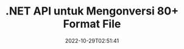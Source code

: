 ---
############################# Static ############################
layout: "product"
date: 2022-10-29T02:51:41
draft: false

product: "Conversion"
product_tag: "conversion"
platform: .NET
platform_tag: net

############################# Head ############################
head_title: "C# .NET Document Conversion API | Konversi PDF Word Excel PPTX Gambar HTML"
head_description: "C# .NET Document Conversion API. Konversi PDF Word DOC DOCX, Excel Spreadsheets PPT PPTX, HTML, PSD, MPT MPP, Email MSG EMLX, AutoCAD & format file gambar."

############################# Header ############################
title: ".NET API untuk Mengonversi 80+ Format File"
description: "API Sederhana untuk Mengintegrasikan Fungsi Konversi Dokumen & Gambar ke dalam Aplikasi .NET tanpa Menginstal Perangkat Lunak Eksternal apa pun."
button:
    enable: true
    icon: "fas fa-arrow-down"
    label: "Unduh Uji Coba Gratis"
    link: "https://downloads.groupdocs.com/conversion/net"

############################# SubMenu ############################
submenu:
    enable: true
    
    left:
        img_alt: "GroupDocs.Conversion for .NET"
        image: "https://www.groupdocs.cloud/templates/groupdocs/images/product-logos/groupdocs-conversion-net.png"
        product: "GroupDocs.Conversion"
        platform: ".NET"

    middle:
        button:
            # button loop
            - link: "#overview"
              text: "Ringkasan"

            # button loop
            - link: "#features"
              text: "Fitur"

            # button loop
            - link: "#support"
              text: "Mendukung"

            # button loop
            - link: "https://products.groupdocs.app/conversion"
              text: "Demo Langsung"

            # button loop
            - link: "https://purchase.groupdocs.com/pricing/conversion/net"
              text: "Harga"

    right:
        link_download: "https://downloads.groupdocs.com/conversion"
        link_learn: "https://docs.groupdocs.com/conversion/net/"
        link_buy: "https://purchase.groupdocs.com"

############################# Overview ############################
overview:
    enable: true
    content: |
      GroupDocs.Conversion for .NET menawarkan serangkaian API sederhana, memungkinkan pengembang untuk membangun aplikasi konversi dokumen yang kuat di C#, ASP.NET dan teknologi terkait .NET lainnya. GroupDocs.Conversion for .NET API memberikan solusi konversi file yang cepat, efisien, dan andal kepada pengguna akhir Anda. Ini mendukung melakukan konversi yang akurat di antara semua format dokumen bisnis populer termasuk: PDF, HTML, Email, dokumen Microsoft Word, spreadsheet Excel, presentasi PowerPoint, Proyek, Photoshop, CorelDraw, AutoCAD, diagram, format file gambar raster dan banyak lagi. Pustaka konverter dokumen secara otomatis mendeteksi format dokumen sumber dan memberi Anda semua kontrol untuk mengonversi seluruh dokumen atau halaman tertentu ke format output yang diinginkan. Lebih mudah untuk mengganti font yang hilang dengan yang disukai dan menambahkan teks atau tanda air gambar ke halaman dokumen mana pun.

      GroupDocs.Conversion for .NET dapat digunakan untuk mengembangkan aplikasi di lingkungan pengembangan apa pun yang menargetkan platform .NET. Ini kompatibel dengan semua bahasa berbasis .NET dan mendukung sistem operasi populer (Windows, Linux, MacOS) di mana kerangka kerja Mono atau .NET (termasuk .NET Core) dapat diinstal.
    tabs:
      enable: true
      
      ## TAB ONE ##
      tab_one:
        description: |
          Berikut adalah ikhtisar GroupDocs.Conversion for .NET:
        
        right:
          enable: true
          icon: "fab fa-html5"
          title: "Ringkasan"
          content: |
            * Deteksi Otomatis Jenis File
            * Konversi Dokumen
            * Konversi Presentasi
            * Konversi Spreadsheet
            * Konversi Gambar Raster
            * Konversi Dokumen PDF
            * Konversi Format Lain
            * Terapkan Tanda Air
            * Tentukan Kata Sandi File
            * Sesuaikan Konversi

      ## TAB TWO ##
      tab_two:
        description: |
          GroupDocs.Conversion for .NET mendukung konversi antara semua [format file dokumen] yang populer dan yang umum digunakan(https://docs.groupdocs.com/conversion/net/supported-document-formats/).

        left:
          enable: true
          table:
            # table loop
            - title: "Konversi Dari:"
              content: |
                * **Dokumen**: DOC, DOCX, DOCM, DOT, DOTX, DOTM, RTF, TXT, ODT, OTT
                * **Spreadsheet**: XLS, XLSX, XLSM, XLSB, CSV, XLS2003, ODS, TSV, XLT, XLTX, XLTM, XLAM, FODS, SXC
                * **Presentasi**: PPT, PPTX, PPS, PPSX, ODP, POT, POTX, POTM, PPTM, PPSM, FODP
                * **Gambar**: TIF, TIFF, JPG, JPEG, PNG, GIF, BMP, ICO, DIB, JPC, JPEG-LS, JPEG2000
                * **Portabel**: PDF, XPS, OXPS, EPUB
                * **HTML**: HTML, HTML, MHTML
                * **Metafile**: EMZ, WMZ
                * **PhotoShop**: PSD
                * **Proyek**: MPP, MPT, MPX
                * **Outlook**: PST, OST
                * **Email**: MSG, EML, EMLX
                * **Diagram**: VSD, VSDX, VSDM, VSS, VSSM, VST, VSTM, VSX, VTX, VDW, VDX, SVG, SVGZ
                * **AutoCAD**: DXF, DWG, DWF, STL, IFC, DWT
                * **PostScript**: EPS, PS, PSL, CGM
                * **CorelDRAW**: CDR, CMX
                * **Lainnya**: VCF, PLT, LGS, OTG, MD, AI, LOG

        right:
          enable: true
          table:
            # table loop
            - title: "Ubah ke:"
              content: |
                * **Dokumen**: DOC, DOCX, DOCM, DOT, DOTX, DOTM, RTF, TXT, ODT, OTT
                * **Spreadsheet**: XLS, XLSX, XLSM, XLSB, CSV, XLS2003, TSV, XLTX, ODS, XLAM, FODS, DIF, SXC
                * **Presentasi**: PPT, PPTX, PPS, PPSX, ODP, POTX, POTM, PPTM, PPSM, FODP
                * **Gambar**: TIF, TIFF, JPG, JPEG, PNG, GIF, BMP, ICO, JPEG2000
                * **Metafile**: EMF, WMF, EMZ, WMZ
                * **Diagram**: SVGZ
                * **Portabel**: PDF, XPS
                * **HTML**: HTML, HTML, MHTML
                * **Lainnya**: MD

      ## TAB THREE ##
      tab_three:
        description: |
          GroupDocs.Conversion for .NET mendukung Sistem Operasi, Kerangka & Manajer Paket berikut:
      
        left:
          enable: true
          table:
            # table loop
            - icon: "fab fa-windows"
              title: "Sistem operasi"
              content: |
                Windows Desktop, Windows Server, Windows Azure, Linux, MacOS

            # table loop
            - icon: "fas fa-code"
              title: "Kerangka yang Didukung"
              content: |
                Frameworks: .NET Framework, .NET Standard, .NET Core, Mono

        right:
          enable: true
          table:
            # table loop
            - icon: "fas fa-box"
              title: "Manajer Paket"
              content: |
                Nuget

            # table loop
            - icon: "fas fa-tools"
              title: "Manajer Paket"
              content: |
                Microsoft Visual Studio, Xamarin, MonoDevelop

############################# Features ############################
features:
    enable: true
    title: "GroupDocs.Conversion for .NET Fitur"

    feature:
      # feature loop
      - icon: "fas fa-copy"
        content: "Integrasi Mudah & Lisensi Terukur"

      # feature loop
      - icon: "fas fa-eye"
        content: "Atur Opsi Zoom Default saat Mengonversi ke Kata, Slide, atau Sel"

      # feature loop
      - icon: "fas fa-bolt"
        content: "Konversikan ke/dari semua Format Gambar Raster Populer & Tetapkan DPI Gambar, Tinggi & Lebar"
      
      # feature loop
      - icon: "fas fa-file-powerpoint"
        content: "Konversi PDF & Gambar ke Skala Abu-abu & Linearisasi Dokumen PDF untuk Web"

      # feature loop
      - icon: "fas fa-code"
        content: "Tentukan Level Bookmark, Level Heading, dan Level yang Diperluas dalam Konversi Word ke PDF/XPS"

      # feature loop
      - icon: "fas fa-cloud"
        content: "Konfigurasi & Tempatkan Tanda Air dalam Dokumen yang Dikonversi sebagai Latar Belakang untuk Ditampilkan di Belakang Teks"

      # feature loop
      - icon: "fas fa-remove-format"
        content: "Render Header Email selama Konversi dari Email"

      # feature loop
      - icon: "fas fa-comment-slash"
        content: "Tetapkan Direktori Font Kustom & Muat/Ganti Font Secara Eksplisit selama Konversi Dokumen"

      # feature loop
      - icon: "fas fa-location-arrow"
        content: "Setel Font Default untuk Mengganti Font yang Hilang untuk Konversi Dokumen, Slide & Spreadsheet"

      # feature loop
      - icon: "fas fa-border-all"
        content: ""

      # feature loop
      - icon: "fas fa-wrench"
        content: "Konversikan Spreadsheet dengan Garis Kisi & Hapus Komentar dari Slide Saat Konversi"

      # feature loop
      - icon: "fas fa-columns"
        content: "Konversi Halaman Dokumen Tertentu sebagai Format PDF & Konversi Rentang Sel Tertentu dalam Spreadsheet"

      # feature loop
      - icon: "fas fa-file-word"
        content: "Tampilkan Lembar Tersembunyi & Lewati Baris dan Kolom Kosong saat Mengonversi Spreadsheet"

      # feature loop
      - icon: "fas fa-envelope"
        content: "Hitung Total Halaman Dokumen & Setel Kata Sandi ke Dokumen Tidak Terproteksi selama Konversi"

      # feature loop
      - icon: "fas fa-print"
        content: "Opsi untuk Menghapus Anotasi & File Tertanam dari PDF"

      # feature loop
      - icon: "fas fa-file-archive"
        content: "Buat Markup yang Sesuai dengan HTML 5 saat Mengonversi ke HTML"

      # feature loop
      - icon: "fas fa-lock"
        content: "Deteksi Otomatis Jenis Sumber & Kembalikan semua Kemungkinan Konversi saat Mengonversi dari Aliran"

      # feature loop
      - icon: "fas fa-file-code"
        content: "Kemampuan untuk Mengembalikan Setiap Halaman dalam Aliran Terpisah saat Mengonversi ke PDF atau HTML"
      
      # feature loop
      - icon: "fas fa-fill-drip"
        content: "Tampilkan/Sembunyikan Markup, Komentar & Lacak Perubahan saat Mengonversi dari Word"

      # feature loop
      - icon: "fas fa-file-excel"
        content: "Konversi DOCX ke Tiff G3 dengan Opsi Shading"

      # feature loop
      - icon: "fas fa-heading"
        content: "Konversi Tata Letak Tertentu saat Mengonversi dari Dokumen CAD"

      # feature loop
      - icon: "fas fa-project-diagram"
        content: "Penamaan Otomatis saat Menyimpan Dokumen yang Dikonversi ke File"

      # feature loop
      - icon: "fas fa-cube"
        content: "Lisensi Bermeter Didukung untuk Ditagih berdasarkan Penggunaan API"

      # feature loop
      - icon: "fab fa-uncharted"
        content: "Konversikan Diagram ke Format File Pemrosesan Kata"
      
      # feature loop
      - icon: "fab fa-uncharted"
        content: "Tambahkan Nomor Halaman saat Mengonversi HTML ke Dokumen Pengolah Kata"

      # feature loop
      - icon: "fab fa-uncharted"
        content: "Konversikan Dokumen XML ke Format Apapun tanpa Transformasi"

      # feature loop
      - icon: "fab fa-uncharted"
        content: "Pantau Kemajuan Konversi File (Mulai, Akhir) Langsung dari Aplikasi Sisi Klien"

    more_feature:
      # more_feature_loop
      - title: "Konversi Format Dokumen dengan Mudah"
        content: |
          Menggunakan GroupDocs.Conversion for .NET, mengonversi format file dokumen menjadi sangat mudah. Contoh berikut menunjukkan cara mengonversi file PDF menjadi file DOC menggunakan C#:  
            
          {features.more_feature.step1} 
          {features.more_feature.step2} 
          {features.more_feature.step3} 
            
          ```csharp    
           // Muat file sumber DOCX untuk konversi
          var converter = new GroupDocs.Conversion.Converter("input.docx");
          // Siapkan opsi konversi untuk format target PDF
          var convertOptions = converter.GetPossibleConversions()["pdf"].ConvertOptions;
          // Konversikan ke format PDF
          converter.Convert("output.pdf", convertOptions);
          ```
            
      # more_feature_loop
      - title: "Konversi ke Format Gambar"
        content: "GroupDocs.Conversion for .NET dapat digunakan untuk mengembangkan aplikasi di lingkungan pengembangan apa pun yang menargetkan platform .NET. Ini kompatibel dengan semua bahasa berbasis .NET dan mendukung sistem operasi populer (Windows, Linux, MacOS) di mana kerangka kerja Mono atau .NET (termasuk .NET Core) dapat diinstal."

      # more_feature_loop
      - title: "Mendukung berbagai Jenis Format PDF"
        content: |
          GroupDocs.Conversion for .NET API mendukung konversi dokumen ke jenis/format PDF berikut:  
            
          * PdfA_1A
          * PdfA_1B
          * PdfA_2A
          * PdfA_3A
          * PdfA_2B
          * PdfA_2U
          * PdfA_3B
          * PdfA_3U
          * v1_3
          * v1_4
          * v1_5
          * v1_6
          * v1_7
          * PdfX_1A
          * PdfX3

############################# Support ############################
support:
    enable: true

############################# Solutions ############################
solutions:
    enable: true
    title: "GroupDocs.Conversion menawarkan API konversi dokumen untuk lingkungan pengembangan populer lainnya"

    solution:
        # solution loop
        - img_alt: "GroupDocs.Conversion untuk Java"
          image: "https://www.groupdocs.cloud/templates/groupdocs/images/product-logos/groupdocs-conversion-java.png"
          product: "GroupDocs.Conversion"
          platform: "Jawa"
          link: "/konversi/java/"

############################# Back to top ###############################
back_to_top:
  enable: true
---